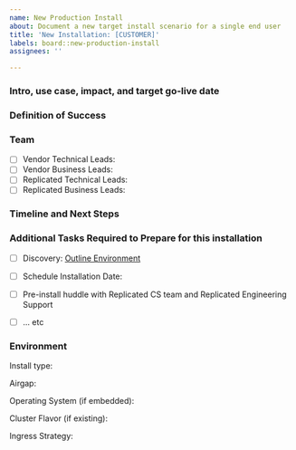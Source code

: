 ```yaml
---
name: New Production Install
about: Document a new target install scenario for a single end user
title: 'New Installation: [CUSTOMER]'
labels: board::new-production-install
assignees: ''

---
```


### Intro, use case, impact, and target go-live date
<!-- Describe the customer and their use case or value prop. If possible, add any notes on the priority / strategic impact of getting this customer successfully up and running. -->



### Definition of Success
<!-- Define what "success" looks like for this end user, beyond just "getting the software up and running" -->


### Team

- [ ] Vendor Technical Leads: 
- [ ] Vendor Business Leads:
- [ ] Replicated Technical Leads:
- [ ] Replicated Business Leads:

### Timeline and Next Steps
<!-- Area to Track past engagements as well as next steps. Example provided below:

11/1 Customer working to provision new machine with bigger disk, next attempt 11/3

10/29 Initial installation call, app up and running but ran out of disk space and fell over. Replicated team recommends resolving issue [#10 -- preflight checks for disk space]() before next attempt.

10/27 Pre-Planning call with Replicated team, task list reviewed and validated

10/20 Customer identified as potential prospect, PoC kick off scheduled for 10/29

 -->


### Additional Tasks Required to Prepare for this installation
<!-- Can include integration work (from “production ready” board), testing work, documentation work, planning calls or anything else -->

- [ ] Discovery: [Outline Environment](#environment)
- [ ] Schedule Installation Date: 
- [ ] Pre-install huddle with Replicated CS team and Replicated Engineering Support
- [ ] … etc


### Environment
<!-- Describe the customer’s environment-->

Install type:
<!-- Is this an Embedded or Existing Cluster? -->

Airgap:
<!-- Is this an Airgapped and/or BYO Registry installation? -->

Operating System (if embedded):
<!-- Red Hat  -->


Cluster Flavor (if existing):

Ingress Strategy:
<!-- How will the end user interact with the application and with the app manager UI? Will there be a load balancer in front of a VM? Do they have an existing ingress or service mesh controller that must be used? Do any services require Node Ports?

Datacenter:
<!-- Is this AWS? Bare Metal? VSphere? GCP? Azure? Something else? →

Additional Details:

